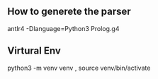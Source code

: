 ## How to generete the parser
antlr4 -Dlanguage=Python3 Prolog.g4

## Virtural Env 
python3 -m venv venv , source venv/bin/activate 
